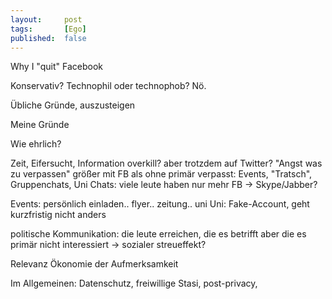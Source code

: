 ```yaml
---
layout: 	post
tags: 		[Ego]
published: 	false
---
```


Why I "quit" Facebook

Konservativ? 
Technophil oder technophob? Nö.

Übliche Gründe, auszusteigen

Meine Gründe

Wie ehrlich?

Zeit, Eifersucht, 
Information overkill? aber trotzdem auf Twitter?
"Angst was zu verpassen" größer mit FB als ohne
primär verpasst: Events, "Tratsch", Gruppenchats, Uni
Chats: viele leute haben nur mehr FB -> Skype/Jabber?

Events: persönlich einladen.. flyer.. zeitung.. uni
Uni: Fake-Account, geht kurzfristig nicht anders

politische Kommunikation: die leute erreichen, die es betrifft aber die es primär nicht interessiert -> sozialer streueffekt?

Relevanz
Ökonomie der Aufmerksamkeit

Im Allgemeinen: Datenschutz, freiwillige Stasi, post-privacy, 


